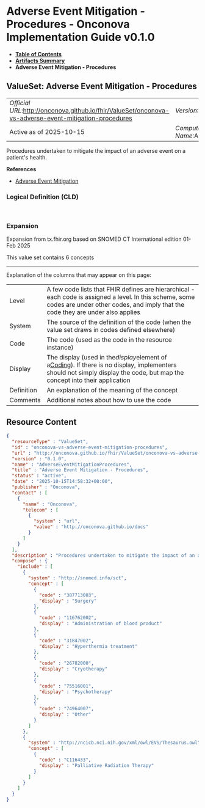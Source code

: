 # Adverse Event Mitigation - Procedures - Onconova Implementation Guide v0.1.0

* [**Table of Contents**](toc.md)
* [**Artifacts Summary**](artifacts.md)
* **Adverse Event Mitigation - Procedures**

## ValueSet: Adverse Event Mitigation - Procedures 

| | |
| :--- | :--- |
| *Official URL*:http://onconova.github.io/fhir/ValueSet/onconova-vs-adverse-event-mitigation-procedures | *Version*:0.1.0 |
| Active as of 2025-10-15 | *Computable Name*:AdverseEventMitigationProcedures |

 
Procedures undertaken to mitigate the impact of an adverse event on a patient's health. 

 **References** 

* [Adverse Event Mitigation](StructureDefinition-onconova-ext-adverse-event-mitigation.md)

### Logical Definition (CLD)

 

### Expansion

Expansion from tx.fhir.org based on SNOMED CT International edition 01-Feb 2025

This value set contains 6 concepts

-------

 Explanation of the columns that may appear on this page: 

| | |
| :--- | :--- |
| Level | A few code lists that FHIR defines are hierarchical - each code is assigned a level. In this scheme, some codes are under other codes, and imply that the code they are under also applies |
| System | The source of the definition of the code (when the value set draws in codes defined elsewhere) |
| Code | The code (used as the code in the resource instance) |
| Display | The display (used in the*display*element of a[Coding](http://hl7.org/fhir/R4/datatypes.html#Coding)). If there is no display, implementers should not simply display the code, but map the concept into their application |
| Definition | An explanation of the meaning of the concept |
| Comments | Additional notes about how to use the code |



## Resource Content

```json
{
  "resourceType" : "ValueSet",
  "id" : "onconova-vs-adverse-event-mitigation-procedures",
  "url" : "http://onconova.github.io/fhir/ValueSet/onconova-vs-adverse-event-mitigation-procedures",
  "version" : "0.1.0",
  "name" : "AdverseEventMitigationProcedures",
  "title" : "Adverse Event Mitigation - Procedures",
  "status" : "active",
  "date" : "2025-10-15T14:58:32+00:00",
  "publisher" : "Onconova",
  "contact" : [
    {
      "name" : "Onconova",
      "telecom" : [
        {
          "system" : "url",
          "value" : "http://onconova.github.io/docs"
        }
      ]
    }
  ],
  "description" : "Procedures undertaken to mitigate the impact of an adverse event on a patient's health.",
  "compose" : {
    "include" : [
      {
        "system" : "http://snomed.info/sct",
        "concept" : [
          {
            "code" : "387713003",
            "display" : "Surgery"
          },
          {
            "code" : "116762002",
            "display" : "Administration of blood product"
          },
          {
            "code" : "31847002",
            "display" : "Hyperthermia treatment"
          },
          {
            "code" : "26782000",
            "display" : "Cryotherapy"
          },
          {
            "code" : "75516001",
            "display" : "Psychotherapy"
          },
          {
            "code" : "74964007",
            "display" : "Other"
          }
        ]
      },
      {
        "system" : "http://ncicb.nci.nih.gov/xml/owl/EVS/Thesaurus.owl",
        "concept" : [
          {
            "code" : "C116433",
            "display" : "Palliative Radiation Therapy"
          }
        ]
      }
    ]
  }
}

```
